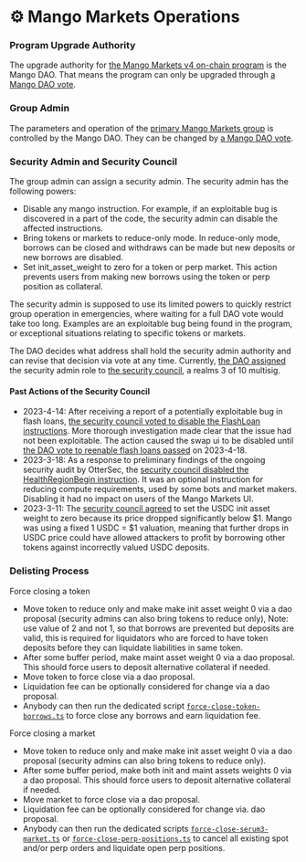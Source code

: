 # ⚙ Mango Markets Operations

### Program Upgrade Authority

The upgrade authority for [the Mango Markets v4 on-chain program](https://explorer.solana.com/address/4MangoMjqJ2firMokCjjGgoK8d4MXcrgL7XJaL3w6fVg) is the Mango DAO. That means the program can only be upgraded through [a Mango DAO vote](https://dao.mango.markets/dao/MNGO).

### **Group Admin**

The parameters and operation of the [primary Mango Markets group](https://explorer.solana.com/address/78b8f4cGCwmZ9ysPFMWLaLTkkaYnUjwMJYStWe5RTSSX/anchor-account?cluster=mainnet-beta) is controlled by the Mango DAO. They can be changed by [a Mango DAO vote](https://dao.mango.markets/dao/MNGO).

### **Security Admin and Security Council**

The group admin can assign a security admin. The security admin has the following powers:

* Disable any mango instruction. For example, if an exploitable bug is discovered in a part of the code, the security admin can disable the affected instructions.
* Bring tokens or markets to reduce-only mode. In reduce-only mode, borrows can be closed and withdraws can be made but new deposits or new borrows are disabled.
* Set init\_asset\_weight to zero for a token or perp market. This action prevents users from making new borrows using the token or perp position as collateral.

The security admin is supposed to use its limited powers to quickly restrict group operation in emergencies, where waiting for a full DAO vote would take too long. Examples are an exploitable bug being found in the program, or exceptional situations relating to specific tokens or markets.

The DAO decides what address shall hold the security admin authority and can revise that decision via vote at any time. Currently, [the DAO assigned](https://dao.mango.markets/dao/MNGO/proposal/tK49KBmG6NJLRF7Tef7mvsuXQQFALamgirmHSEGUMCw) the security admin role to [the security council](https://dao.mango.markets/dao/AQbsV8b3Yv3UHUmd62hw9vFmNTHgBTdiLfaWzwmVfXB2), a realms 3 of 10 multisig.

#### Past Actions of the Security Council

* 2023-4-14: After receiving a report of a potentially exploitable bug in flash loans, [the security council voted to disable the FlashLoan instructions](https://app.realms.today/dao/AQbsV8b3Yv3UHUmd62hw9vFmNTHgBTdiLfaWzwmVfXB2/proposal/AUJM8v3an9zAuYHNmBQYH3UWzSGVkFUd7ErDdQK3ER3n). More thorough investigation made clear that the issue had not been exploitable. The action caused the swap ui to be disabled until [the DAO vote to reenable flash loans passed](https://dao.mango.markets/dao/MNGO/proposal/BcRNiqEBZE195jVrtgr7r2iBjFhvLhXHuYaq1Vbc8JxD) on 2023-4-18.
* 2023-3-18: As a response to preliminary findings of the ongoing security audit by OtterSec, the [security council disabled the HealthRegionBegin instruction](https://app.realms.today/dao/AQbsV8b3Yv3UHUmd62hw9vFmNTHgBTdiLfaWzwmVfXB2/proposal/8wzYcKGcSrx2V5WJUMGB3982uTfhMxVXMxyq6qthWfWz). It was an optional instruction for reducing compute requirements, used by some bots and market makers. Disabling it had no impact on users of the Mango Markets UI.
* 2023-3-11: The [security council agreed](https://dao.mango.markets/dao/AQbsV8b3Yv3UHUmd62hw9vFmNTHgBTdiLfaWzwmVfXB2/proposal/BtjbTJnxdpz113Gaz66yZsWXMWgLQ1khzjnGoZuHjwP) to set the USDC init asset weight to zero because its price dropped significantly below $1. Mango was using a fixed 1 USDC = $1 valuation, meaning that further drops in USDC price could have allowed attackers to profit by borrowing other tokens against incorrectly valued USDC deposits.



### **Delisting Process**

Force closing a token

* Move token to reduce only and make make init asset weight 0 via a dao proposal (security admins can also bring tokens to reduce only), Note: use value of 2 and not 1, so that borrows are prevented but deposits are valid, this is required for liquidators who are forced to have token deposits before they can liquidate liabilities in same token.
* After some buffer period, make maint asset weight 0 via a dao proposal. This should force users to deposit alternative collateral if needed.
* Move token to force close via a dao proposal.
* Liquidation fee can be optionally considered for change via a dao proposal.
* Anybody can then run the dedicated script [`force-close-token-borrows.ts`](https://github.com/blockworks-foundation/mango-v4/blob/main/ts/client/scripts/force-close-token-borrows.ts) to force close any borrows and earn liquidation fee.

Force closing a market

* Move token to reduce only and make make init asset weight 0 via a dao proposal (security admins can also bring tokens to reduce only).
* After some buffer period, make both init and maint assets weights 0 via a dao proposal. This should force users to deposit alternative collateral if needed.
* Move market to force close via a dao proposal.
* Liquidation fee can be optionally considered for change via. dao proposal.
* Anybody can then run the dedicated scripts [`force-close-serum3-market.ts`](https://github.com/blockworks-foundation/mango-v4/blob/main/ts/client/scripts/force-close-serum3-market.ts) or [`force-close-perp-positions.ts`](https://github.com/blockworks-foundation/mango-v4/blob/main/ts/client/scripts/force-close-perp-positions.ts) to cancel all existing spot and/or perp orders and liquidate open perp positions.
